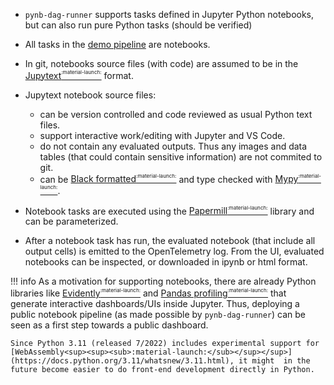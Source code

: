 - `pynb-dag-runner` supports tasks defined in Jupyter Python notebooks, but can also run pure Python tasks (should be verified)
- All tasks in the [demo pipeline](/live-demos/mnist-digits-demo-pipeline/) are notebooks.
- In git, notebooks source files (with code) are assumed to be in the [Jupytext<sup><sup><sub>:material-launch:</sub></sup></sup>](https://jupytext.readthedocs.io/en/latest/) format.
- Jupytext notebook source files:

    - can be version controlled and code reviewed as usual Python text files.
    - support interactive work/editing with Jupyter and VS Code.
    - do not contain any evaluated outputs. Thus any images and data tables (that could contain sensitive information) are not commited to git.
    - can be [Black formatted<sup><sup><sub>:material-launch:</sub></sup></sup>](https://black.readthedocs.io/en/stable/) and type checked with [Mypy<sup><sup><sub>:material-launch:</sub></sup></sup>](http://mypy-lang.org/).

- Notebook tasks are executed using the [Papermill<sup><sup><sub>:material-launch:</sub></sup></sup>](https://papermill.readthedocs.io/en/latest/) library and can be parameterized.
- After a notebook task has run, the evaluated notebook (that include all output cells) is emitted to the OpenTelemetry log. From the UI, evaluated notebooks can be inspected, or downloaded in ipynb or html format.

!!! info
    As a motivation for supporting notebooks, there are already Python libraries like [Evidently<sup><sup><sub>:material-launch:</sub></sup></sup>](https://evidentlyai.com/) and [Pandas profiling<sup><sup><sub>:material-launch:</sub></sup></sup>](https://pandas-profiling.ydata.ai) that generate interactive dashboards/UIs inside Jupyter.
    Thus, deploying a public notebook pipeline (as made possible by `pynb-dag-runner`) can be seen as a first step towards a public dashboard.

    Since Python 3.11 (released 7/2022) includes experimental support for [WebAssembly<sup><sup><sub>:material-launch:</sub></sup></sup>](https://docs.python.org/3.11/whatsnew/3.11.html), it might  in the future become easier to do front-end development directly in Python.
